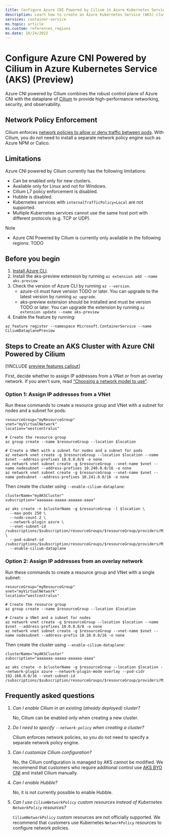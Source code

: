 ```yaml
---
title: Configure Azure CNI Powered by Cilium in Azure Kubernetes Service (AKS) (Preview)
description: Learn how to create an Azure Kubernetes Service (AKS) cluster with Azure CNI Powered by Cilium.
services: container-service
ms.topic: article
ms.custom: references_regions
ms.date: 10/24/2022
---
```


# Configure Azure CNI Powered by Cilium in Azure Kubernetes Service (AKS) (Preview)

Azure CNI powered by Cilium combines the robust control plane of Azure CNI with the dataplane of [Cilium](https://cilium.io/) to provide high-performance networking, security, and observability.

## Network Policy Enforcement

Cilium enforces [network policies to allow or deny traffic between pods](./operator-best-practices-network.md#control-traffic-flow-with-network-policies). With Cilium, you do not need to install a separate network policy engine such as Azure NPM or Calico.

## Limitations

Azure CNI powered by Cilium currently has the following limitations:

* Can be enabled only for new clusters.
* Available only for Linux and not for Windows.
* Cilium L7 policy enforcement is disabled.
* Hubble is disabled.
* Kubernetes services with `internalTrafficPolicy=Local` are not supported.
* Multiple Kubernetes services cannot use the same host port with different protocols (e.g. TCP or UDP).

> [!NOTE]
> - Azure CNI Powered by Cilium is currently only available in the following regions: TODO

## Before you begin

1. [Install Azure CLI](https://learn.microsoft.com/en-us/cli/azure/install-azure-cli).
2. Install the aks-preview extension by running `az extension add --name aks-preview`
3. Check the version of Azure CLI by running `az --version`.
    * azure-cli must have version TODO or later. You can upgrade to the latest version by running `az upgrade`.
    * aks-preview extension should be installed and must be version TODO or later. You can upgrade the extension by running `az extension update --name aks-preview`
4. Enable the feature by running:
```azurecli-interactive
az feature register --namespace Microsoft.ContainerService --name CiliumDataplanePreview
```

## Steps to Create an AKS Cluster with Azure CNI Powered by Cilium

[!INCLUDE [preview features callout](./includes/preview/preview-callout.md)]

First, decide whether to assign IP addresses from a VNet or from an overlay network. If you aren't sure, read ["Choosing a network model to use"](./azure-cni-overlay.md#choosing-a-network-model-to-use).

### Option 1: Assign IP addresses from a VNet

Run these commands to create a resource group and VNet with a subnet for nodes and a subnet for pods:

```azurecli-interactive
resourceGroup="myResourceGroup"
vnet="myVirtualNetwork"
location="westcentralus"

# Create the resource group
az group create --name $resourceGroup --location $location

# Create a VNet with a subnet for nodes and a subnet for pods
az network vnet create -g $resourceGroup --location $location --name $vnet --address-prefixes 10.0.0.0/8 -o none 
az network vnet subnet create -g $resourceGroup --vnet-name $vnet --name nodesubnet --address-prefixes 10.240.0.0/16 -o none 
az network vnet subnet create -g $resourceGroup --vnet-name $vnet --name podsubnet --address-prefixes 10.241.0.0/16 -o none 
```

Then create the cluster using `--enable-cilium-dataplane`:

```azurecli-interactive
clusterName="myAKSCluster"
subscription="aaaaaaa-aaaaa-aaaaaa-aaaa"

az aks create -n $clusterName -g $resourceGroup -l $location \
  --max-pods 250 \
  --node-count 2 \
  --network-plugin azure \
  --vnet-subnet-id /subscriptions/$subscription/resourceGroups/$resourceGroup/providers/Microsoft.Network/virtualNetworks/$vnet/subnets/nodesubnet \
  --pod-subnet-id /subscriptions/$subscription/resourceGroups/$resourceGroup/providers/Microsoft.Network/virtualNetworks/$vnet/subnets/podsubnet  
  --enable-cilium-dataplane
```

### Option 2: Assign IP addresses from an overlay network

Run these commands to create a resource group and VNet with a single subnet:

```azurecli-interactive
resourceGroup="myResourceGroup"
vnet="myVirtualNetwork"
location="westcentralus"

# Create the resource group
az group create --name $resourceGroup --location $location

# Create a VNet and a subnet for nodes 
az network vnet create -g $resourceGroup --location $location --name $vnet --address-prefixes 10.0.0.0/8 -o none
az network vnet subnet create -g $resourceGroup --vnet-name $vnet --name nodesubnet --address-prefix 10.10.0.0/16 -o none
```

Then create the cluster using `--enable-cilium-dataplane`:

```azurecli-interactive
clusterName="myAKSCluster"
subscription="aaaaaaa-aaaaa-aaaaaa-aaaa"

az aks create -n $clusterName -g $resourceGroup --location $location --network-plugin azure --network-plugin-mode overlay --pod-cidr 192.168.0.0/16 --vnet-subnet-id /subscriptions/$subscription/resourceGroups/$resourceGroup/providers/Microsoft.Network/virtualNetworks/$vnet/subnets/nodesubnet
```

## Frequently asked questions

1. *Can I enable Cilium in an existing (already deployed) cluster?*

    No, Cilium can be enabled only when creating a new cluster.

2. *Do I need to specify `--network-policy` when creating a cluster?*

    Cilium enforces network policies, so you do not need to specify a separate network policy engine.

3. *Can I customize Cilium configuration?*

    No, the Cilium configuration is managed by AKS cannot be modified. We recommend that customers who require additional control use [AKS BYO CNI](./use-byo-cni.md) and install Cilium manually.

4. *Can I enable Hubble?*

    No, it is not currently possible to enable Hubble.

5. *Can I use `CiliumNetworkPolicy` custom resources instead of Kubernetes `NetworkPolicy` resources?*

    `CiliumNetworkPolicy` custom resources are not officially supported. We recommend that customers use Kubernetes `NetworkPolicy` resources to configure network policies.
